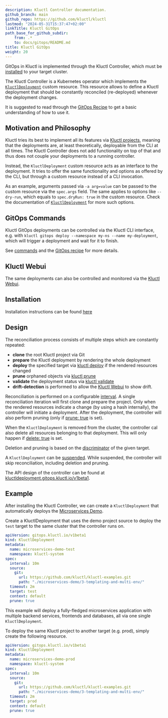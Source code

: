 ```yaml
---
description: Kluctl Controller documentation.
github_branch: main
github_repo: https://github.com/kluctl/kluctl
lastmod: "2024-05-31T15:37:47+02:00"
linkTitle: Kluctl GitOps
path_base_for_github_subdir:
    from: .*
    to: docs/gitops/README.md
title: Kluctl GitOps
weight: 20
---
```






GitOps in Kluctl is implemented through the Kluctl Controller, which must be [installed](./installation.md)
to your target cluster.

The Kluctl Controller is a Kubernetes operator which implements the [`KluctlDeployment`](spec/v1beta1/kluctldeployment.md#kluctldeployment)
custom resource. This resource allows to define a Kluctl deployment that should be constantly reconciled (re-deployed)
whenever the deployment changes.

It is suggested to read through the [GitOps Recipe](https://kluctl.io/docs/recipes/gitops/) to get a basic
understanding of how to use it.

## Motivation and Philosophy

Kluctl tries its best to implement all its features via [Kluctl projects](../kluctl/kluctl-project/), meaning that
the deployments are, at least theoretically, deployable from the CLI at all times. The Kluctl Controller does not
add functionality on top of that and thus does not couple your deployments to a running controller.

Instead, the `KluctlDeployment` custom resource acts as an interface to the deployment. It tries to offer the same
functionality and options as offered by the CLI, but through a custom resource instead of a CLI invocation.

As an example, arguments passed via `-a arg=value` can be passed to the custom resource via the `spec.args` field.
The same applies to options like `--dry-run`, which equals to `spec.dryRun: true` in the custom resource. Check the
documentation of [`KluctlDeployment`](spec/v1beta1/kluctldeployment.md#spec-fields) for more such options.

## GitOps Commands

Kluctl GitOps deployments can be controlled via the Kluctl CLI interface, e.g. with
`kluctl gitops deploy --namespace my-ns --name my-deployment`, which will trigger a deployment and wait for it to finish.

See [commands](../kluctl/commands/) and the
[GitOps recipe](https://kluctl.io/docs/recipes/gitops/#gitops-commands) for more details.

## Kluctl Webui

The same deployments can also be controlled and monitored via the [Kluctl Webui](../webui/).

## Installation

Installation instructions can be found [here](./installation.md)

## Design

The reconciliation process consists of multiple steps which are constantly repeated:

- **clone** the root Kluctl project via Git
- **prepare** the Kluctl deployment by rendering the whole deployment
- **deploy** the specified target via [kluctl deploy](../kluctl/commands/deploy.md) if the rendered resources changed
- **prune** orphaned objects via [kluctl prune](../kluctl/commands/prune.md)
- **validate** the deployment status via [kluctl validate](../kluctl/commands/validate.md)
- **drift-detection** is performed to allow the [Kluctl Webui](../webui/) to show drift.

Reconciliation is performed on a configurable [interval](spec/v1beta1/kluctldeployment.md#interval). A single
reconciliation iteration will first clone and prepare the project. Only when the rendered resources indicate a change
(by using a hash internally), the controller will initiate a deployment. After the deployment, the controller will
also perform pruning (only if [prune: true](spec/v1beta1/kluctldeployment.md#prune) is set).

When the `KluctlDeployment` is removed from the cluster, the controller cal also delete all resources belonging to
that deployment. This will only happen if [delete: true](spec/v1beta1/kluctldeployment.md#delete) is set.

Deletion and pruning is based on the [discriminator](../kluctl/kluctl-project/#discriminator) of the given target.

A `KluctlDeployment` can be [suspended](spec/v1beta1/kluctldeployment.md#suspend). While suspended, the controller
will skip reconciliation, including deletion and pruning.

The API design of the controller can be found at [kluctldeployment.gitops.kluctl.io/v1beta1](spec/v1beta1/README.md).

## Example

After installing the Kluctl Controller, we can create a `KluctlDeployment` that automatically deploys the
[Microservices Demo](https://kluctl.io/docs/tutorials/microservices-demo/3-templating-and-multi-env/).

Create a KluctlDeployment that uses the demo project source to deploy the `test` target to the same cluster that the
controller runs on.

```yaml
apiVersion: gitops.kluctl.io/v1beta1
kind: KluctlDeployment
metadata:
  name: microservices-demo-test
  namespace: kluctl-system
spec:
  interval: 10m
  source:
    git:
      url: https://github.com/kluctl/kluctl-examples.git
      path: "./microservices-demo/3-templating-and-multi-env/"
  timeout: 2m
  target: test
  context: default
  prune: true
```

This example will deploy a fully-fledged microservices application with multiple backend services, frontends and
databases, all via one single `KluctlDeployment`.

To deploy the same Kluctl project to another target (e.g. prod), simply create the following resource.

```yaml
apiVersion: gitops.kluctl.io/v1beta1
kind: KluctlDeployment
metadata:
  name: microservices-demo-prod
  namespace: kluctl-system
spec:
  interval: 10m
  source:
    git:
      url: https://github.com/kluctl/kluctl-examples.git
      path: "./microservices-demo/3-templating-and-multi-env/"
  timeout: 2m
  target: prod
  context: default
  prune: true
```
